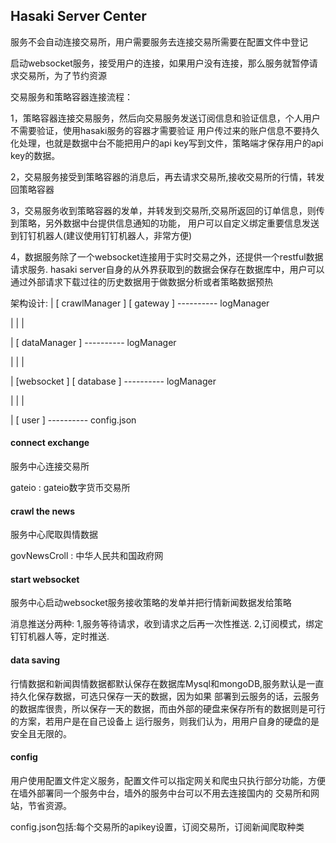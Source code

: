 ## Hasaki Server Center

服务不会自动连接交易所，用户需要服务去连接交易所需要在配置文件中登记

启动websocket服务，接受用户的连接，如果用户没有连接，那么服务就暂停请求交易所，为了节约资源

交易服务和策略容器连接流程：

1，策略容器连接交易服务，然后向交易服务发送订阅信息和验证信息，个人用户不需要验证，使用hasaki服务的容器才需要验证
用户传过来的账户信息不要持久化处理，也就是数据中台不能把用户的api key写到文件，策略端才保存用户的api key的数据。

2，交易服务接受到策略容器的消息后，再去请求交易所,接收交易所的行情，转发回策略容器

3，交易服务收到策略容器的发单，并转发到交易所,交易所返回的订单信息，则传到策略，另外数据中台提供信息通知的功能，
用户可以自定义绑定重要信息发送到钉钉机器人(建议使用钉钉机器人，非常方便)

4，数据服务除了一个websocket连接用于实时交易之外，还提供一个restful数据请求服务.
hasaki server自身的从外界获取到的数据会保存在数据库中，用户可以通过外部请求下载过往的历史数据用于做数据分析或者策略数据预热

架构设计:
|   [ crawlManager ]   [ gateway ] ---------- logManager

|        |                  |      

|      [     dataManager       ]   ---------- logManager

|            |          |

|     [websocket ]  [ database ]   ---------- logManager

|         |                |

|      [        user           ]   ---------- config.json


#### connect exchange

服务中心连接交易所

gateio : gateio数字货币交易所

#### crawl the news

服务中心爬取舆情数据

govNewsCroll : 中华人民共和国政府网

#### start websocket

服务中心启动websocket服务接收策略的发单并把行情新闻数据发给策略

消息推送分两种:  1,服务等待请求，收到请求之后再一次性推送. 2,订阅模式，绑定钉钉机器人等，定时推送.

#### data saving

行情数据和新闻舆情数据都默认保存在数据库Mysql和mongoDB,服务默认是一直持久化保存数据，可选只保存一天的数据，因为如果
部署到云服务的话，云服务的数据库很贵，所以保存一天的数据，而由外部的硬盘来保存所有的数据则是可行的方案，若用户是在自己设备上
运行服务，则我们认为，用用户自身的硬盘的是安全且无限的。

#### config

用户使用配置文件定义服务，配置文件可以指定网关和爬虫只执行部分功能，方便在墙外部署同一个服务中台，墙外的服务中台可以不用去连接国内的
交易所和网站，节省资源。

config.json包括:每个交易所的apikey设置，订阅交易所，订阅新闻爬取种类